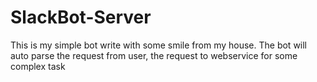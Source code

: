 # SlackBot-Server

This is my simple bot write with some smile from my house. The bot will auto parse the request from user, the request to webservice for some complex task
